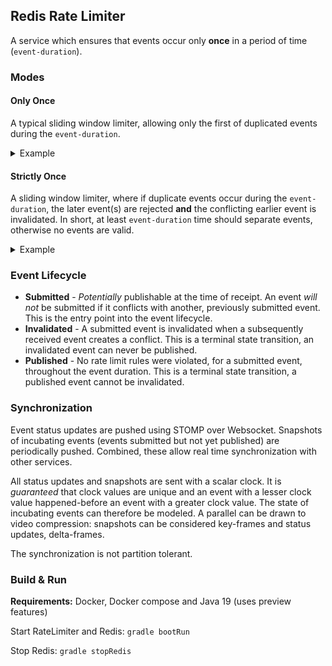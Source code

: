 ## Redis Rate Limiter

A service which ensures that events occur only **once** in a period of time (`event-duration`).

### Modes

#### Only Once
A typical sliding window limiter, allowing only the first of duplicated events during the `event-duration`.

<details>
<summary>Example</summary>
Event Duration: 3

Times and Events: {1, 🍎}, {2, 🌮}, {3, 🌮}, {4, 🌮}, {7, 🌮}

Allowed: {1, 🍎}, {2, 🌮}, {7, 🌮}
</details>

#### Strictly Once
A sliding window limiter, where if duplicate events occur during the `event-duration`, the later event(s) are rejected **and** the conflicting earlier event is invalidated.  In short, at least `event-duration` time should separate events, otherwise no events are valid.

<details>
<summary>Example</summary>
Event Duration: 3

Times and Events: {1, 🍎}, {2, 🌮}, {3, 🌮}, {4, 🌮}, {7, 🌮}

Allowed: {1, 🍎}, {7, 🌮}
</details>

### Event Lifecycle
* **Submitted** - *Potentially* publishable at the time of receipt.  An event *will not* be submitted if it conflicts with another, previously submitted event.  This is the entry point into the event lifecycle.
* **Invalidated** - A submitted event is invalidated when a subsequently received event creates a conflict.  This is a terminal state transition, an invalidated event can never be published.
* **Published** - No rate limit rules were violated, for a submitted event, throughout the event duration.  This is a terminal state transition, a published event cannot be invalidated.

### Synchronization
Event status updates are pushed using STOMP over Websocket.  Snapshots of incubating events (events submitted but not yet published) are periodically pushed.  Combined, these allow real time synchronization with other services.  

All status updates and snapshots are sent with a scalar clock.  It is *guaranteed* that clock values are unique and an event with a lesser clock value happened-before an event with a greater clock value.  The state of incubating events can therefore be modeled.  A parallel can be drawn to video compression: snapshots can be considered key-frames and status updates, delta-frames. 

The synchronization is not partition tolerant.

### Build & Run
**Requirements:** Docker, Docker compose and Java 19 (uses preview features)

Start RateLimiter and Redis: ```gradle bootRun```

Stop Redis: ```gradle stopRedis```


